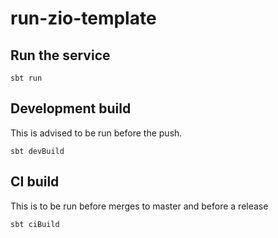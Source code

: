 # run-zio-template

## Run the service

```shell
sbt run
```

## Development build

This is advised to be run before the push.

```shell
sbt devBuild
```

## CI build

This is to be run before merges to master and before a release

```shell
sbt ciBuild
```
